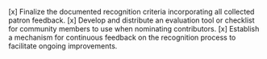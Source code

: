 [x] Finalize the documented recognition criteria incorporating all collected patron feedback.
[x] Develop and distribute an evaluation tool or checklist for community members to use when nominating contributors.
[x] Establish a mechanism for continuous feedback on the recognition process to facilitate ongoing improvements.